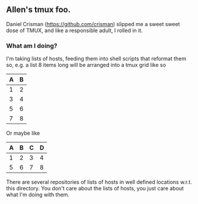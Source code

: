 

## Allen's tmux foo.


Daniel Crisman (https://github.com/crisman) slipped me a sweet sweet
dose of TMUX, and like a responsible adult, I rolled in it.



### What am I doing?

I'm taking lists of hosts, feeding them into shell scripts that
reformat them so, e.g. a list 8 items long will be arranged into a
tmux grid like so


|A|B|
|-|-|
|1|2|
|3|4|
|5|6|
|7|8|


Or maybe like

|A|B|C|D|
|-|-|-|-|
|1|2|3|4|
|5|6|7|8|


There are several repositories of lists of hosts in well defined
locations w.r.t. this directory.  You don't care about the lists of
hosts, you just care about what I'm doing with them.
